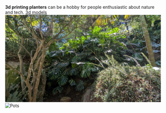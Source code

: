 **3d printing planters** can be a hobby for people enthusiastic about nature and tech.
[3d models](https://www.printables.com/tag/planter)
![Plants](9ff1fbe8-b73b-4211-8cb3-34c58c2b0c1d.jpg)
![Pots](https://cdn.pixabay.com/photo/2024/12/04/15/37/leaves-9244714_1280.jpg)
